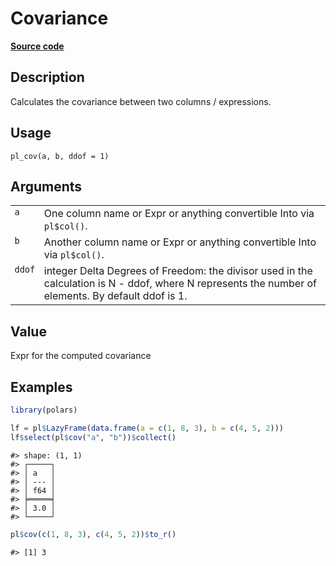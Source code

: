

# Covariance

[**Source code**](https://github.com/pola-rs/r-polars/tree/741f9cd2614b3302a4d033bcae447425e1b91191/R/functions__lazy.R#L717)

## Description

Calculates the covariance between two columns / expressions.

## Usage

<pre><code class='language-R'>pl_cov(a, b, ddof = 1)
</code></pre>

## Arguments

<table>
<tr>
<td style="white-space: nowrap; font-family: monospace; vertical-align: top">
<code id="pl_cov_:_a">a</code>
</td>
<td>
One column name or Expr or anything convertible Into<Expr> via
<code>pl$col()</code>.
</td>
</tr>
<tr>
<td style="white-space: nowrap; font-family: monospace; vertical-align: top">
<code id="pl_cov_:_b">b</code>
</td>
<td>
Another column name or Expr or anything convertible Into<Expr> via
<code>pl$col()</code>.
</td>
</tr>
<tr>
<td style="white-space: nowrap; font-family: monospace; vertical-align: top">
<code id="pl_cov_:_ddof">ddof</code>
</td>
<td>
integer Delta Degrees of Freedom: the divisor used in the calculation is
N - ddof, where N represents the number of elements. By default ddof is
1.
</td>
</tr>
</table>

## Value

Expr for the computed covariance

## Examples

``` r
library(polars)

lf = pl$LazyFrame(data.frame(a = c(1, 8, 3), b = c(4, 5, 2)))
lf$select(pl$cov("a", "b"))$collect()
```

    #> shape: (1, 1)
    #> ┌─────┐
    #> │ a   │
    #> │ --- │
    #> │ f64 │
    #> ╞═════╡
    #> │ 3.0 │
    #> └─────┘

``` r
pl$cov(c(1, 8, 3), c(4, 5, 2))$to_r()
```

    #> [1] 3
